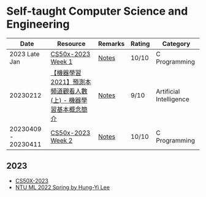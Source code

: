 # Self-taught Computer Science and Engineering
|Date|Resource|Remarks|Rating|Category|
|------------ | ------------| ------------| ------------|------------|
|2023 Late Jan|[CS50x-2023 Week 1](https://cs50.harvard.edu/x/2023/weeks/1/)|[Notes](cs50x-2023/week-1-c/)|10/10|C Programming|
|20230212|[【機器學習2021】預測本頻道觀看人數 (上) - 機器學習基本概念簡介](https://www.youtube.com/watch?v=Ye018rCVvOo)|[Notes](ntu-ml-2022-spring/week-1/preparation-1/)|9/10|Artificial Intelligence|
|20230409 - 20230411|[CS50x-2023 Week 2](https://cs50.harvard.edu/x/2023/weeks/2/)|[Notes](cs50x-2023/week-2-arrays/)|10/10|C Programming|

## 2023
- [CS50X-2023](cs50x-2023/)
- [NTU ML 2022 Spring by Hung-Yi Lee](ntu-ml-2022-spring/)
